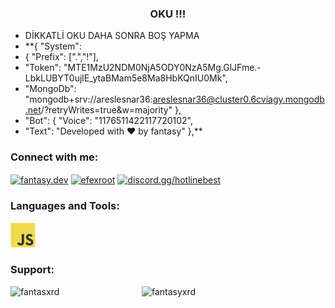 <h3 align="center">OKU !!!</h3>

- DİKKATLİ OKU DAHA SONRA BOŞ YAPMA 
- **{ "System":
- { "Prefix": [".","!"], 
- "Token": "MTE1MzU2NDM0NjA5ODY0NzA5Mg.GlJFme.-LbkLUBYT0ujlE_ytaBMam5e8Ma8HbKQnIU0Mk", 
- "MongoDb": "mongodb+srv://areslesnar36:areslesnar36@cluster0.6cviagy.mongodb.net/?retryWrites=true&w=majority" },
- "Bot": { "Voice": "1176511422117720102", 
- "Text": "Developed with ❤️ by fantasy" },**

<h3 align="left">Connect with me:</h3>
<p align="left">
<a href="https://dev.to/fantasy.dev" target="blank"><img align="center" src="https://raw.githubusercontent.com/rahuldkjain/github-profile-readme-generator/master/src/images/icons/Social/devto.svg" alt="fantasy.dev" height="30" width="40" /></a>
<a href="https://instagram.com/efexroot" target="blank"><img align="center" src="https://raw.githubusercontent.com/rahuldkjain/github-profile-readme-generator/master/src/images/icons/Social/instagram.svg" alt="efexroot" height="30" width="40" /></a>
<a href="https://discord.gg/discord.gg/hotlinebest" target="blank"><img align="center" src="https://raw.githubusercontent.com/rahuldkjain/github-profile-readme-generator/master/src/images/icons/Social/discord.svg" alt="discord.gg/hotlinebest" height="30" width="40" /></a>
</p>

<h3 align="left">Languages and Tools:</h3>
<p align="left"> <a href="https://developer.mozilla.org/en-US/docs/Web/JavaScript" target="_blank" rel="noreferrer"> <img src="https://raw.githubusercontent.com/devicons/devicon/master/icons/javascript/javascript-original.svg" alt="javascript" width="40" height="40"/> </a> </p>

<h3 align="left">Support:</h3>
<p><a href="https://www.buymeacoffee.com/fantasxrd"> <img align="left" src="https://cdn.buymeacoffee.com/buttons/v2/default-yellow.png" height="50" width="210" alt="fantasxrd" /></a><a href="https://ko-fi.com/fantasyxrd"> <img align="left" src="https://cdn.ko-fi.com/cdn/kofi3.png?v=3" height="50" width="210" alt="fantasyxrd" /></a></p><br><br>
